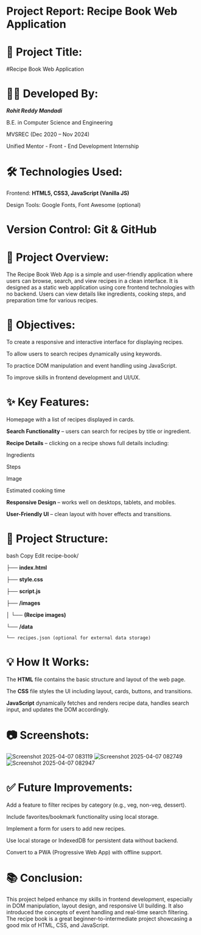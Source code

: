 # Project Report: Recipe Book Web Application
# 📌 Project Title:
#Recipe Book Web Application

# 👨‍💻 Developed By:
***Rohit Reddy Mandadi***

B.E. in Computer Science and Engineering

MVSREC (Dec 2020 – Nov 2024)

Unified Mentor - Front - End Development Internship

# 🛠️ Technologies Used:
Frontend: **HTML5, CSS3, JavaScript (Vanilla JS)**

Design Tools: Google Fonts, Font Awesome (optional)

# Version Control: Git & GitHub

# 📖 Project Overview:
The Recipe Book Web App is a simple and user-friendly application where users can browse, search, and view recipes in a clean interface. It is designed as a static web application using core frontend technologies with no backend. Users can view details like ingredients, cooking steps, and preparation time for various recipes.

# 🎯 Objectives:
To create a responsive and interactive interface for displaying recipes.

To allow users to search recipes dynamically using keywords.

To practice DOM manipulation and event handling using JavaScript.

To improve skills in frontend development and UI/UX.

# ✨ Key Features:
Homepage with a list of recipes displayed in cards.

**Search Functionality** – users can search for recipes by title or ingredient.

**Recipe Details** – clicking on a recipe shows full details including:

Ingredients

Steps

Image

Estimated cooking time

**Responsive Design** – works well on desktops, tablets, and mobiles.

**User-Friendly UI** – clean layout with hover effects and transitions.

# 🧩 Project Structure:
bash
Copy
Edit
recipe-book/

├── **index.html**

├── **style.css**

├── **script.js**

├── **/images**

│   └── **(Recipe images)**

└── **/data**

    └── recipes.json (optional for external data storage)
 
# 💡 How It Works:
The **HTML** file contains the basic structure and layout of the web page.

The **CSS** file styles the UI including layout, cards, buttons, and transitions.

**JavaScript** dynamically fetches and renders recipe data, handles search input, and updates the DOM accordingly.

# 📷 Screenshots:
![Screenshot 2025-04-07 083119](https://github.com/user-attachments/assets/c63ff32a-5a75-435f-8623-6c0745e9ff45)
![Screenshot 2025-04-07 082749](https://github.com/user-attachments/assets/b5e88d2c-9ea2-4f02-883f-e6418a4da309)
![Screenshot 2025-04-07 082947](https://github.com/user-attachments/assets/b3b3339d-5472-446a-9d5f-d8fb05aaafb5)

# ✅ Future Improvements:
Add a feature to filter recipes by category (e.g., veg, non-veg, dessert).

Include favorites/bookmark functionality using local storage.

Implement a form for users to add new recipes.

Use local storage or IndexedDB for persistent data without backend.

Convert to a PWA (Progressive Web App) with offline support.

# 📚 Conclusion:
This project helped enhance my skills in frontend development, especially in DOM manipulation, layout design, and responsive UI building. It also introduced the concepts of event handling and real-time search filtering. The recipe book is a great beginner-to-intermediate project showcasing a good mix of HTML, CSS, and JavaScript.
